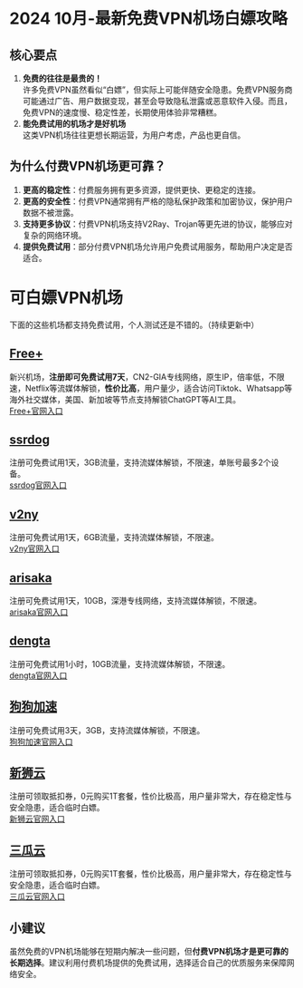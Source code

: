 # 2024 10月-最新免费VPN机场白嫖攻略

## 核心要点
1. **免费的往往是最贵的！**  
  许多免费VPN虽然看似“白嫖”，但实际上可能伴随安全隐患。免费VPN服务商可能通过广告、用户数据变现，甚至会导致隐私泄露或恶意软件入侵。而且，免费VPN的速度慢、稳定性差，长期使用体验非常糟糕。
2. **能免费试用的机场才是好机场**  
   这类VPN机场往往更想长期运营，为用户考虑，产品也更自信。

## 为什么付费VPN机场更可靠？
1. **更高的稳定性**：付费服务拥有更多资源，提供更快、更稳定的连接。
2. **更高的安全性**：付费VPN通常拥有严格的隐私保护政策和加密协议，保护用户数据不被泄露。
3. **支持更多协议**：付费VPN机场支持V2Ray、Trojan等更先进的协议，能够应对复杂的网络环境。
4. **提供免费试用**：部分付费VPN机场允许用户免费试用服务，帮助用户决定是否适合。

# 可白嫖VPN机场
下面的这些机场都支持免费试用，个人测试还是不错的。（持续更新中）  

## [Free+](https://freeplus.top/#/register?code=Iy9JsnkI)

新兴机场，**注册即可免费试用7天**，CN2-GIA专线网络，原生IP，倍率低，不限速，Netflix等流媒体解锁，**性价比高**，用户量少，适合访问Tiktok、Whatsapp等海外社交媒体，美国、新加坡等节点支持解锁ChatGPT等AI工具。  
[Free+官网入口](https://freeplus.top/#/register?code=Iy9JsnkI)

## [ssrdog](https://st1.hosbb.com/#/register?code=aSz6LiZu)

注册可免费试用1天，3GB流量，支持流媒体解锁，不限速，单账号最多2个设备。  
[ssrdog官网入口](https://st1.hosbb.com/#/register?code=aSz6LiZu)

## [v2ny](https://www.v2ny.de/)

注册可免费试用1天，6GB流量，支持流媒体解锁，不限速。  
[v2ny官网入口](https://www.v2ny.de/)

## [arisaka](https://arisaka.io/)

注册可免费试用1天，10GB，深港专线网络，支持流媒体解锁，不限速。  
[arisaka官网入口](https://arisaka.io/)

## [dengta](https://dengta.xn--xhq8sm16c5ls.com/)

注册可免费试用1小时，10GB流量，支持流媒体解锁，不限速。  
[dengta官网入口](https://dengta.xn--xhq8sm16c5ls.com/)

## [狗狗加速](https://www.dg5.biz/)

注册可免费试用3天，3GB，支持流媒体解锁，不限速。  
[狗狗加速官网入口](https://www.dg5.biz/)

## [新狮云](https://app.cloudlion.me/)

注册可领取抵扣券，0元购买1T套餐，性价比极高，用户量非常大，存在稳定性与安全隐患，适合临时白嫖。  
[新狮云官网入口](https://app.cloudlion.me/)

## [三瓜云](https://snangua.com/)

注册可领取抵扣券，0元购买1T套餐，性价比极高，用户量非常大，存在稳定性与安全隐患，适合临时白嫖。  
[三瓜云官网入口](https://snangua.com/)

## 小建议

虽然免费的VPN机场能够在短期内解决一些问题，但**付费VPN机场才是更可靠的长期选择**。建议利用付费机场提供的免费试用，选择适合自己的优质服务来保障网络安全。
